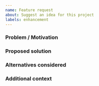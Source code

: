 ```yaml
---
name: Feature request
about: Suggest an idea for this project
labels: enhancement
---
```


### Problem / Motivation

### Proposed solution

### Alternatives considered

### Additional context


